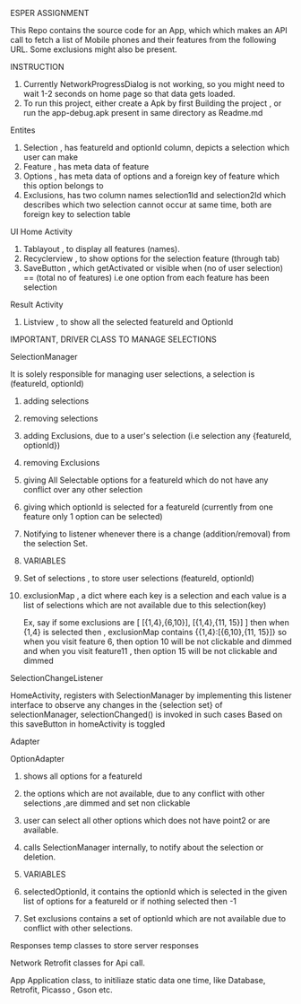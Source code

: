 
ESPER ASSIGNMENT

This Repo contains the source code for an App, which which makes an API call to fetch a list of
Mobile phones and their features from the following URL. Some exclusions might also be present.

INSTRUCTION
1. Currently NetworkProgressDialog is not working, so you might need to wait 1-2 seconds on home
   page so that data gets loaded.
2. To run this project, either create a Apk by first Building the project , or run the app-debug.apk
   present in same directory as Readme.md

Entites
1. Selection , has featureId and optionId column, depicts a selection which user can make
2. Feature   , has meta data of feature
3. Options   , has meta data of options and a foreign key of feature which this option belongs to
4. Exclusions, has two column names selection1Id and selection2Id which describes which two selection
               cannot occur at same time, both are foreign key to selection table

UI
Home Activity
1. Tablayout    , to display all features (names).
2. Recyclerview , to show options for the selection feature (through tab)
3. SaveButton   , which getActivated or visible when (no of user selection) == (total no of features)
                  i.e one option from each feature has been selection

Result Activity
1. Listview     , to show all the selected featureId and OptionId

IMPORTANT, DRIVER CLASS TO MANAGE SELECTIONS

SelectionManager

It is solely responsible for managing user selections, a selection is (featureId, optionId)
1. adding selections
2. removing selections
3. adding Exclusions, due to a user's selection (i.e selection any {featureId, optionId})
4. removing Exclusions
5. giving All Selectable options for a featureId which do not have any conflict over any other selection
6. giving which optionId is selected for a featureId (currently from one feature only 1 option can be selected)
7. Notifying to listener whenever there is a change (addition/removal) from the selection Set.
8. VARIABLES
1. Set of selections  , to store user selections (featureId, optionId)
2. exclusionMap               , a dict where each key is a selection and each value is a list of selections
                                 which are not available due to this selection(key)

    Ex, say if some exclusions are [ [{1,4},{6,10}], [{1,4},{11, 15}] ]
    then when {1,4} is selected then , exclusionMap contains {{1,4}:[{6,10},{11, 15}]}
    so when you visit feature 6, then option 10 will be not clickable and dimmed
    and when you visit feature11 , then option 15 will be not clickable and dimmed

SelectionChangeListener

HomeActivity, registers with SelectionManager by implementing this listener interface
to observe any changes in the {selection set} of selectionManager, selectionChanged() is invoked in such cases
Based on this saveButton in homeActivity is toggled

Adapter

OptionAdapter

1. shows all options for a featureId
2. the options which are not available, due to any conflict with other selections ,are dimmed and set non clickable
3. user can select all other options which does not have point2 or are available.
4. calls SelectionManager internally, to notify about the selection or deletion.
5. VARIABLES
1. selectedOptionId,       it contains the optionId which is selected in the given list of options
                            for a featureId or if nothing selected then -1

2. Set<Integer> exclusions contains a set of optionId which are not available due to conflict with other selections.


Responses
temp classes to store server responses

Network
Retrofit classes for Api call.

App
Application class, to initiliaze static data one time, like Database, Retrofit, Picasso , Gson etc.
